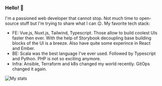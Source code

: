 ### Hello! 👋 

I'm a passioned web developer that cannot stop.
Not much time to open-source stuff but I'm trying to share what I can 😉.
My favorite tech stack:
 - FE: Vue.js, Nuxt.js, Tailwind, Typescript. Those allow to build coolest UIs faster then ever. With the help of Storybook decoupling base building blocks of the UI is a breeze. Also have quite some experince in React and Ember.
 - BE: Scala was the best language I've ever used. Followed by Typescript and Python. PHP is not so exciting anymore.
 - Infra: Ansible, Terraform and k8s changed my world recently. GitOps changed it again. 

![My stats](https://github-readme-stats.vercel.app/api?username=olegstepura)
